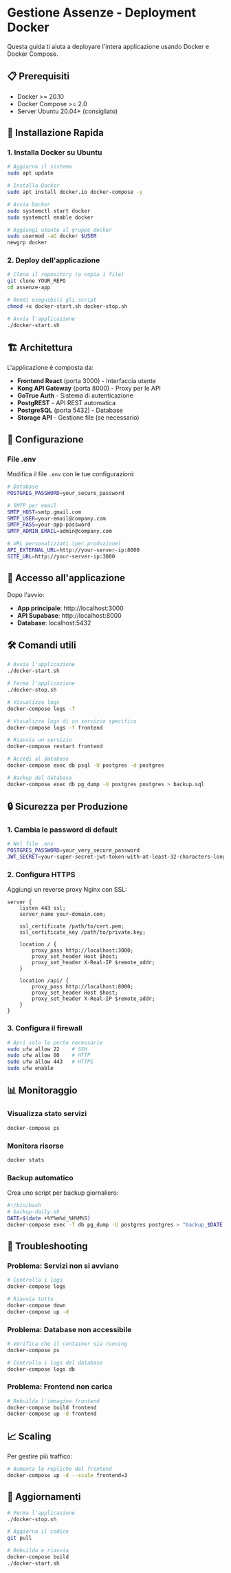 
# Gestione Assenze - Deployment Docker

Questa guida ti aiuta a deployare l'intera applicazione usando Docker e Docker Compose.

## 📋 Prerequisiti

- Docker >= 20.10
- Docker Compose >= 2.0
- Server Ubuntu 20.04+ (consigliato)

## 🚀 Installazione Rapida

### 1. Installa Docker su Ubuntu

```bash
# Aggiorna il sistema
sudo apt update

# Installa Docker
sudo apt install docker.io docker-compose -y

# Avvia Docker
sudo systemctl start docker
sudo systemctl enable docker

# Aggiungi utente al gruppo docker
sudo usermod -aG docker $USER
newgrp docker
```

### 2. Deploy dell'applicazione

```bash
# Clona il repository (o copia i file)
git clone YOUR_REPO
cd assenze-app

# Rendi eseguibili gli script
chmod +x docker-start.sh docker-stop.sh

# Avvia l'applicazione
./docker-start.sh
```

## 🏗️ Architettura

L'applicazione è composta da:

- **Frontend React** (porta 3000) - Interfaccia utente
- **Kong API Gateway** (porta 8000) - Proxy per le API
- **GoTrue Auth** - Sistema di autenticazione
- **PostgREST** - API REST automatica
- **PostgreSQL** (porta 5432) - Database
- **Storage API** - Gestione file (se necessario)

## 🔧 Configurazione

### File .env

Modifica il file `.env` con le tue configurazioni:

```bash
# Database
POSTGRES_PASSWORD=your_secure_password

# SMTP per email
SMTP_HOST=smtp.gmail.com
SMTP_USER=your-email@company.com
SMTP_PASS=your-app-password
SMTP_ADMIN_EMAIL=admin@company.com

# URL personalizzati (per produzione)
API_EXTERNAL_URL=http://your-server-ip:8000
SITE_URL=http://your-server-ip:3000
```

## 📱 Accesso all'applicazione

Dopo l'avvio:

- **App principale**: http://localhost:3000
- **API Supabase**: http://localhost:8000
- **Database**: localhost:5432

## 🛠️ Comandi utili

```bash
# Avvia l'applicazione
./docker-start.sh

# Ferma l'applicazione
./docker-stop.sh

# Visualizza logs
docker-compose logs -f

# Visualizza logs di un servizio specifico
docker-compose logs -f frontend

# Riavvia un servizio
docker-compose restart frontend

# Accedi al database
docker-compose exec db psql -U postgres -d postgres

# Backup del database
docker-compose exec db pg_dump -U postgres postgres > backup.sql
```

## 🔒 Sicurezza per Produzione

### 1. Cambia le password di default

```bash
# Nel file .env
POSTGRES_PASSWORD=your_very_secure_password
JWT_SECRET=your-super-secret-jwt-token-with-at-least-32-characters-long
```

### 2. Configura HTTPS

Aggiungi un reverse proxy Nginx con SSL:

```nginx
server {
    listen 443 ssl;
    server_name your-domain.com;
    
    ssl_certificate /path/to/cert.pem;
    ssl_certificate_key /path/to/private.key;
    
    location / {
        proxy_pass http://localhost:3000;
        proxy_set_header Host $host;
        proxy_set_header X-Real-IP $remote_addr;
    }
    
    location /api/ {
        proxy_pass http://localhost:8000;
        proxy_set_header Host $host;
        proxy_set_header X-Real-IP $remote_addr;
    }
}
```

### 3. Configura il firewall

```bash
# Apri solo le porte necessarie
sudo ufw allow 22    # SSH
sudo ufw allow 80    # HTTP
sudo ufw allow 443   # HTTPS
sudo ufw enable
```

## 📊 Monitoraggio

### Visualizza stato servizi

```bash
docker-compose ps
```

### Monitora risorse

```bash
docker stats
```

### Backup automatico

Crea uno script per backup giornaliero:

```bash
#!/bin/bash
# backup-daily.sh
DATE=$(date +%Y%m%d_%H%M%S)
docker-compose exec -T db pg_dump -U postgres postgres > "backup_$DATE.sql"
```

## 🔧 Troubleshooting

### Problema: Servizi non si avviano

```bash
# Controlla i logs
docker-compose logs

# Riavvia tutto
docker-compose down
docker-compose up -d
```

### Problema: Database non accessibile

```bash
# Verifica che il container sia running
docker-compose ps

# Controlla i logs del database
docker-compose logs db
```

### Problema: Frontend non carica

```bash
# Rebuilda l'immagine frontend
docker-compose build frontend
docker-compose up -d frontend
```

## 📈 Scaling

Per gestire più traffico:

```bash
# Aumenta le repliche del frontend
docker-compose up -d --scale frontend=3
```

## 🔄 Aggiornamenti

```bash
# Ferma l'applicazione
./docker-stop.sh

# Aggiorna il codice
git pull

# Rebuilda e riavvia
docker-compose build
./docker-start.sh
```
